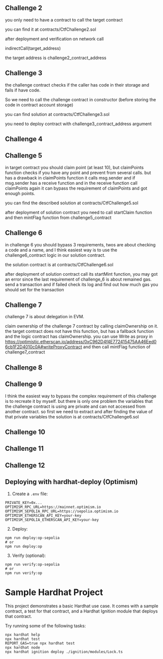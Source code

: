 ## Challenge 2

you only need to have a contract to call the target contract

you can find it at contracts/CtfChallenge2.sol 

after deployment and verification on network call 

indirectCall(target_address)

the target address is challenge2_contract_address


## Challenge 3

the challenge contract checks if the caller has code in their storage and fails if have code. 

So we need to call the challenge contract in constructor (before storing the code in contract account storage)

you can find solution at contracts/CtfChallenge3.sol 

you need to deploy contract with challenge3_contract_address argument


## Challenge 4



## Challenge 5

in target contract you should claim point (at least 10), but claimPoints function checks if you have any point and prevent from several calls. but has a drawback in claimPoints function it calls msg.sender and if msg.sender has a receive function and in the receive function call claimPoints again it can bypass the requirement of claimPoints and got enough points. 

you can find the described solution at contracts/CtfChallenge5.sol

after deployment of solution contract you need to call startClaim function and then mintFlag function from challenge5_contract


## Challenge 6

in challenge 6 you should bypass 3 requirements, twos are about checking a code and a name, and I think easiest way is to use the challenge6_contract logic in our solution contract. 

the solution contract is at contracts/CtfChallenge6.sol

after deployment of solution contract call its startMint function, you may got an error since the last requirement of challenge_6 is about remained gas. 
send a transaction and if failed check its log and find out how much gas you should set for the transaction


## Challenge 7

challenge 7 is about delegation in EVM. 

claim ownership of the challenge 7 contract by calling claimOwnership on it. the target contract does not have this function, but has a fallback function and the logic contract has claimOwnership. you can use Write as proxy in 
https://optimistic.etherscan.io/address/0xC962D4f4E772415475AA46Eed06cb1F2D4010c0A#writeProxyContract
and then call mintFlag function of challenge7_contract


## Challenge 8


## Challenge 9

I think the easiest way to bypass the complex requirement of this challenge is to recreate it by myself. but there is only one problem the variables that the challenge contract is using are private and can not accessed from another contract. so first we need to extract and after finding the value of that private variables the solution is at contracts/CtfChallenge6.sol

## Challenge 10

## Challenge 11

## Challenge 12



## Deploying with hardhat-deploy (Optimism)

1. Create a `.env` file:

```
PRIVATE_KEY=0x...
OPTIMISM_RPC_URL=https://mainnet.optimism.io
OPTIMISM_SEPOLIA_RPC_URL=https://sepolia.optimism.io
OPTIMISM_ETHERSCAN_API_KEY=your-key
OPTIMISM_SEPOLIA_ETHERSCAN_API_KEY=your-key
```

2. Deploy:

```
npm run deploy:op-sepolia
# or
npm run deploy:op
```

3. Verify (optional):

```
npm run verify:op-sepolia
# or
npm run verify:op
```
# Sample Hardhat Project

This project demonstrates a basic Hardhat use case. It comes with a sample contract, a test for that contract, and a Hardhat Ignition module that deploys that contract.

Try running some of the following tasks:

```shell
npx hardhat help
npx hardhat test
REPORT_GAS=true npx hardhat test
npx hardhat node
npx hardhat ignition deploy ./ignition/modules/Lock.ts
```
